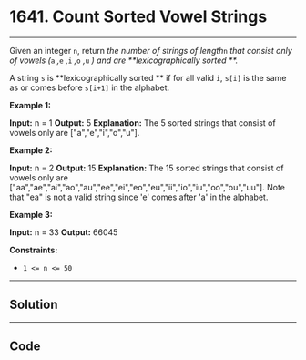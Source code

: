 # 1641. Count Sorted Vowel Strings

---

Given an integer `n`, return _the number of strings of length_`n` _that consist only of vowels (_`a` _,_`e` _,_`i` _,_`o` _,_`u` _) and are **lexicographically sorted **._

A string `s` is **lexicographically sorted ** if for all valid `i`, `s[i]` is the same as or comes before `s[i+1]` in the alphabet.

 

**Example 1:**


**Input:** n = 1
**Output:** 5
**Explanation:** The 5 sorted strings that consist of vowels only are ["a","e","i","o","u"].


**Example 2:**


**Input:** n = 2
**Output:** 15
**Explanation:** The 15 sorted strings that consist of vowels only are
["aa","ae","ai","ao","au","ee","ei","eo","eu","ii","io","iu","oo","ou","uu"].
Note that "ea" is not a valid string since 'e' comes after 'a' in the alphabet.


**Example 3:**


**Input:** n = 33
**Output:** 66045


 

**Constraints:**

  * `1 <= n <= 50`

---

## Solution



---

## Code
```python


```